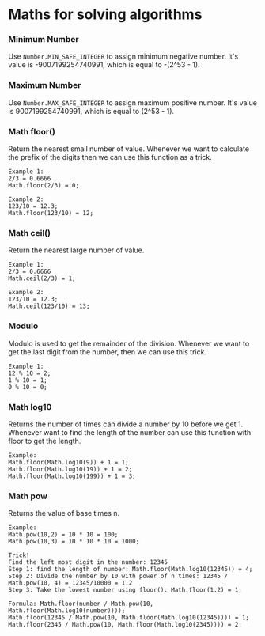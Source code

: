 # Maths for solving algorithms

### Minimum Number

Use `Number.MIN_SAFE_INTEGER` to assign minimum negative number.
It's value is -9007199254740991, which is equal to -(2^53 - 1).

### Maximum Number
Use `Number.MAX_SAFE_INTEGER` to assign maximum positive number.
It's value is 9007199254740991, which is equal to (2^53 - 1).

### Math floor()

Return the nearest small number of value.
Whenever we want to calculate the prefix of the digits then we can use this function as a trick.

```
Example 1:
2/3 = 0.6666
Math.floor(2/3) = 0;

Example 2:
123/10 = 12.3;
Math.floor(123/10) = 12;
```

### Math ceil()

Return the nearest large number of value.

```
Example 1:
2/3 = 0.6666
Math.ceil(2/3) = 1;

Example 2:
123/10 = 12.3;
Math.ceil(123/10) = 13;
```

### Modulo

Modulo is used to get the remainder of the division.
Whenever we want to get the last digit from the number, then we can use this trick.

```
Example 1:
12 % 10 = 2;
1 % 10 = 1;
0 % 10 = 0;
```

### Math log10

Returns the number of times can divide a number by 10 before we get 1.
Whenever want to find the length of the number can use this function with floor to get the length.

```
Example:
Math.floor(Math.log10(9)) + 1 = 1;
Math.floor(Math.log10(19)) + 1 = 2;
Math.floor(Math.log10(199)) + 1 = 3;
```

### Math pow

Returns the value of base times n.

```
Example:
Math.pow(10,2) = 10 * 10 = 100;
Math.pow(10,3) = 10 * 10 * 10 = 1000;
```

```
Trick!
Find the left most digit in the number: 12345
Step 1: find the length of number: Math.floor(Math.log10(12345)) = 4;
Step 2: Divide the number by 10 with power of n times: 12345 / Math.pow(10, 4) = 12345/10000 = 1.2
Step 3: Take the lowest number using floor(): Math.floor(1.2) = 1;

Formula: Math.floor(number / Math.pow(10, Math.floor(Math.log10(number))));
Math.floor(12345 / Math.pow(10, Math.floor(Math.log10(12345)))) = 1;
Math.floor(2345 / Math.pow(10, Math.floor(Math.log10(2345)))) = 2;
```
